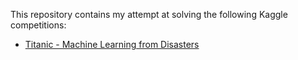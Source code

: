 This repository contains my attempt at solving the following Kaggle competitions:
- [Titanic - Machine Learning from Disasters](https://www.kaggle.com/c/titanic/)